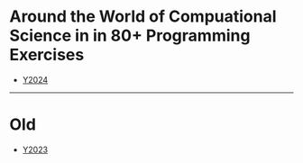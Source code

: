 # Around the World of Compuational Science in in 80+ Programming Exercises

* [Y2024](https://github.com/tatpongkatanyukul/LeTourDuMonde/blob/main/%E0%B9%8DY2024/readme.md)

    
---
# Old

* [Y2023](https://github.com/tatpongkatanyukul/LeTourDuMonde/blob/main/Y2023.md)
